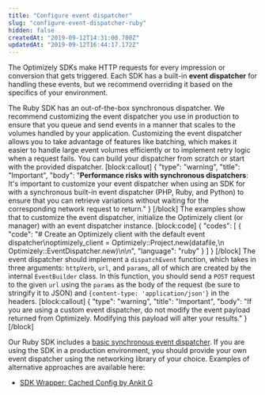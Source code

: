 ```yaml
---
title: "Configure event dispatcher"
slug: "configure-event-dispatcher-ruby"
hidden: false
createdAt: "2019-09-12T14:31:00.700Z"
updatedAt: "2019-09-12T16:44:17.172Z"
---
```

The Optimizely SDKs make HTTP requests for every impression or conversion that gets triggered. Each SDK has a built-in **event dispatcher** for handling these events, but we recommend overriding it based on the specifics of your environment.

The Ruby SDK has an out-of-the-box synchronous dispatcher. We recommend customizing the event dispatcher you use in production to ensure that you queue and send events in a manner that scales to the volumes handled by your application. Customizing the event dispatcher allows you to take advantage of features like batching, which makes it easier to handle large event volumes efficiently or to implement retry logic when a request fails. You can build your dispatcher from scratch or start with the provided dispatcher.
[block:callout]
{
  "type": "warning",
  "title": "Important",
  "body": "**Performance risks with synchronous dispatchers**: It's important to customize your event dispatcher when using an SDK for with a synchronous built-in event dispatcher (PHP, Ruby, and Python) to ensure that you can retrieve variations without waiting for the corresponding network request to return."
}
[/block]
The examples show that to customize the event dispatcher, initialize the Optimizely client (or manager) with an event dispatcher instance.
[block:code]
{
  "codes": [
    {
      "code": "# Create an Optimizely client with the default event dispatcher\noptimizely_client = Optimizely::Project.new(datafile,\n                                            Optimizely::EventDispatcher.new)\n\n",
      "language": "ruby"
    }
  ]
}
[/block]
The event dispatcher should implement a `dispatchEvent` function, which takes in three arguments: `httpVerb`, `url`, and `params`, all of which are created by the internal `EventBuilder` class. In this function, you should send a `POST` request to the given `url` using the `params` as the body of the request (be sure to stringify it to JSON) and `{content-type: 'application/json'}` in the headers.
[block:callout]
{
  "type": "warning",
  "title": "Important",
  "body": "If you are using a custom event dispatcher, do not modify the event payload returned from Optimizely. Modifying this payload will alter your results."
}
[/block]

Our Ruby SDK includes a [basic synchronous event dispatcher](https://github.com/optimizely/ruby-sdk/blob/master/lib/optimizely/event_dispatcher.rb). If you are using the SDK in a production environment, you should provide your own event dispatcher using the networking library of your choice. Examples of alternative approaches are available here:
* [SDK Wrapper: Cached Config by Ankit G](https://github.com/ankit8898/optimizely_server_side)